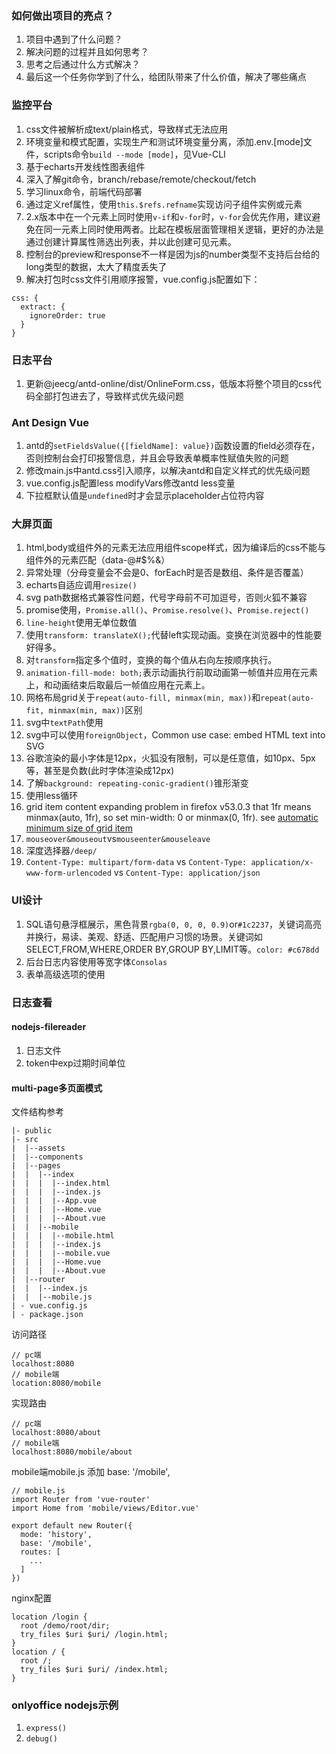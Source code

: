 ### 如何做出项目的亮点？
1. 项目中遇到了什么问题？
2. 解决问题的过程并且如何思考？
3. 思考之后通过什么方式解决？
4. 最后这一个任务你学到了什么，给团队带来了什么价值，解决了哪些痛点

### 监控平台
1. css文件被解析成text/plain格式，导致样式无法应用
2. 环境变量和模式配置，实现生产和测试环境变量分离，添加.env.[mode]文件，scripts命令`build --mode [mode]`，见Vue-CLI
3. 基于echarts开发线性图表组件
4. 深入了解git命令，branch/rebase/remote/checkout/fetch
5. 学习linux命令，前端代码部署
6. 通过定义ref属性，使用`this.$refs.refname`实现访问子组件实例或元素
7. 2.x版本中在一个元素上同时使用`v-if`和`v-for`时，`v-for`会优先作用，建议避免在同一元素上同时使用两者。比起在模板层面管理相关逻辑，更好的办法是通过创建计算属性筛选出列表，并以此创建可见元素。
8. 控制台的preview和response不一样是因为js的number类型不支持后台给的long类型的数据，太大了精度丢失了
9. 解决打包时css文件引用顺序报警，vue.config.js配置如下：
```
css: {
  extract: {
    ignoreOrder: true
  }
}
```

### 日志平台
1. 更新@jeecg/antd-online/dist/OnlineForm.css，低版本将整个项目的css代码全部打包进去了，导致样式优先级问题

### Ant Design Vue
1. antd的`setFieldsValue({[fieldName]: value})`函数设置的field必须存在，否则控制台会打印报警信息，并且会导致表单概率性赋值失败的问题
2. 修改main.js中antd.css引入顺序，以解决antd和自定义样式的优先级问题
3. vue.config.js配置less modifyVars修改antd less变量
4. 下拉框默认值是`undefined`时才会显示placeholder占位符内容

### 大屏页面
1. html,body或组件外的元素无法应用组件scope样式，因为编译后的css不能与组件外的元素匹配（data-@#$%&）
2. 异常处理（分母变量会不会是0、forEach时是否是数组、条件是否覆盖）
3. echarts自适应调用`resize()`
4. svg path数据格式兼容性问题，代号字母前不可加逗号，否则火狐不兼容
5. promise使用，`Promise.all()`、`Promise.resolve()`、`Promise.reject()`
6. `line-height`使用无单位数值
7. 使用`transform: translateX();`代替left实现动画。变换在浏览器中的性能要好得多。
8. 对`transform`指定多个值时，变换的每个值从右向左按顺序执行。
9. `animation-fill-mode: both;`表示动画执行前取动画第一帧值并应用在元素上，和动画结束后取最后一帧值应用在元素上。
10. 网格布局grid关于`repeat(auto-fill, minmax(min, max))`和`repeat(auto-fit, minmax(min, max))`区别
11. svg中`textPath`使用
12. svg中可以使用`foreignObject`，Common use case: embed HTML text into SVG
13. 谷歌渲染的最小字体是12px，火狐没有限制，可以是任意值，如10px、5px等，甚至是负数(此时字体渲染成12px)
14. 了解`background: repeating-conic-gradient()`锥形渐变
15. 使用less循环
16. grid item content expanding problem in firefox v53.0.3 that 1fr means minmax(auto, 1fr), so set min-width: 0 or minmax(0, 1fr). see [automatic minimum size of grid item](https://www.w3.org/TR/css3-grid-layout/#min-size-auto)
17. `mouseover&mouseout`vs`mouseenter&mouseleave`
18. 深度选择器`/deep/`
19. `Content-Type: multipart/form-data` vs `Content-Type: application/x-www-form-urlencoded` vs `Content-Type: application/json`

### UI设计
1. SQL语句悬浮框展示，黑色背景`rgba(0, 0, 0, 0.9)`or`#1c2237`，关键词高亮并换行，易读、美观、舒适、匹配用户习惯的场景。关键词如SELECT,FROM,WHERE,ORDER BY,GROUP BY,LIMIT等。`color: #c678dd`
2. 后台日志内容使用等宽字体`Consolas`
3. 表单高级选项的使用

### 日志查看
#### nodejs-filereader
1. 日志文件
2. token中exp过期时间单位
#### multi-page多页面模式
文件结构参考
```
|- public
|- src
|  |--assets
|  |--components
|  |--pages
|  |  |--index
|  |  |  |--index.html
|  |  |  |--index.js
|  |  |  |--App.vue
|  |  |  |--Home.vue
|  |  |  |--About.vue
|  |  |--mobile
|  |  |  |--mobile.html
|  |  |  |--index.js
|  |  |  |--mobile.vue
|  |  |  |--Home.vue
|  |  |  |--About.vue
|  |--router  
|  |  |--index.js
|  |  |--mobile.js
| - vue.config.js
| - package.json
```
访问路径
```
// pc端
localhost:8080
// mobile端
location:8080/mobile
```
实现路由
```
// pc端
localhost:8080/about 
// mobile端
localhost:8080/mobile/about
```
mobile端mobile.js 添加 base: '/mobile',
```
// mobile.js
import Router from 'vue-router'
import Home from 'mobile/views/Editor.vue'

export default new Router({
  mode: 'history',
  base: '/mobile',
  routes: [
    ...
  ]
})
```
nginx配置
```
location /login {
  root /demo/root/dir;
  try_files $uri $uri/ /login.html;
}
location / {
  root /;
  try_files $uri $uri/ /index.html;
}
```

### onlyoffice nodejs示例
1. `express()`
2. `debug()`